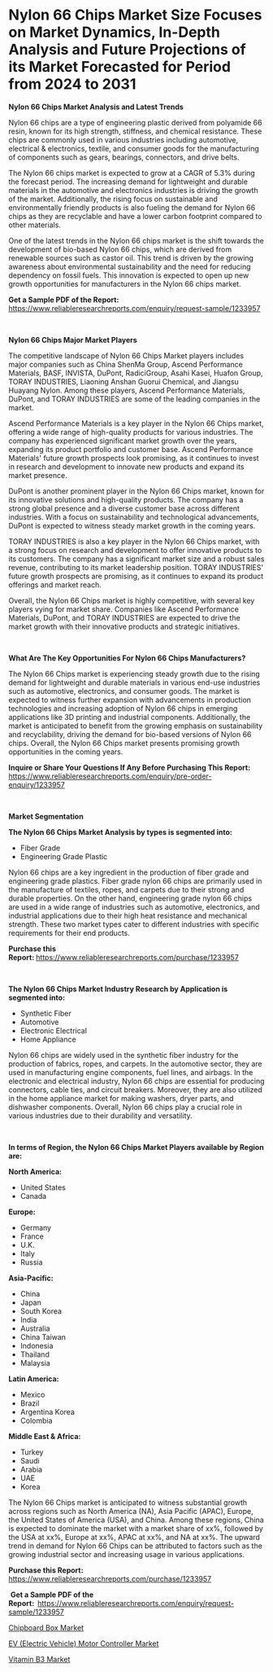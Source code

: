 <p><h1>Nylon 66 Chips Market Size Focuses on Market Dynamics, In-Depth Analysis and Future Projections of its Market Forecasted for Period from 2024 to 2031</h1></p><p><strong>Nylon 66 Chips Market Analysis and Latest Trends</strong></p>
<p><p>Nylon 66 chips are a type of engineering plastic derived from polyamide 66 resin, known for its high strength, stiffness, and chemical resistance. These chips are commonly used in various industries including automotive, electrical & electronics, textile, and consumer goods for the manufacturing of components such as gears, bearings, connectors, and drive belts.</p><p>The Nylon 66 chips market is expected to grow at a CAGR of 5.3% during the forecast period. The increasing demand for lightweight and durable materials in the automotive and electronics industries is driving the growth of the market. Additionally, the rising focus on sustainable and environmentally friendly products is also fueling the demand for Nylon 66 chips as they are recyclable and have a lower carbon footprint compared to other materials.</p><p>One of the latest trends in the Nylon 66 chips market is the shift towards the development of bio-based Nylon 66 chips, which are derived from renewable sources such as castor oil. This trend is driven by the growing awareness about environmental sustainability and the need for reducing dependency on fossil fuels. This innovation is expected to open up new growth opportunities for manufacturers in the Nylon 66 chips market.</p></p>
<p><strong>Get a Sample PDF of the Report:&nbsp;</strong> <a href="https://www.reliableresearchreports.com/enquiry/request-sample/1233957">https://www.reliableresearchreports.com/enquiry/request-sample/1233957</a></p>
<p>&nbsp;</p>
<p><strong>Nylon 66 Chips Major Market Players</strong></p>
<p><p>The competitive landscape of Nylon 66 Chips Market players includes major companies such as China ShenMa Group, Ascend Performance Materials, BASF, INVISTA, DuPont, RadiciGroup, Asahi Kasei, Huafon Group, TORAY INDUSTRIES, Liaoning Anshan Guorui Chemical, and Jiangsu Huayang Nylon. Among these players, Ascend Performance Materials, DuPont, and TORAY INDUSTRIES are some of the leading companies in the market.</p><p>Ascend Performance Materials is a key player in the Nylon 66 Chips market, offering a wide range of high-quality products for various industries. The company has experienced significant market growth over the years, expanding its product portfolio and customer base. Ascend Performance Materials' future growth prospects look promising, as it continues to invest in research and development to innovate new products and expand its market presence.</p><p>DuPont is another prominent player in the Nylon 66 Chips market, known for its innovative solutions and high-quality products. The company has a strong global presence and a diverse customer base across different industries. With a focus on sustainability and technological advancements, DuPont is expected to witness steady market growth in the coming years.</p><p>TORAY INDUSTRIES is also a key player in the Nylon 66 Chips market, with a strong focus on research and development to offer innovative products to its customers. The company has a significant market size and a robust sales revenue, contributing to its market leadership position. TORAY INDUSTRIES' future growth prospects are promising, as it continues to expand its product offerings and market reach.</p><p>Overall, the Nylon 66 Chips market is highly competitive, with several key players vying for market share. Companies like Ascend Performance Materials, DuPont, and TORAY INDUSTRIES are expected to drive the market growth with their innovative products and strategic initiatives.</p></p>
<p>&nbsp;</p>
<p><strong>What Are The Key Opportunities For Nylon 66 Chips Manufacturers?</strong></p>
<p><p>The Nylon 66 Chips market is experiencing steady growth due to the rising demand for lightweight and durable materials in various end-use industries such as automotive, electronics, and consumer goods. The market is expected to witness further expansion with advancements in production technologies and increasing adoption of Nylon 66 chips in emerging applications like 3D printing and industrial components. Additionally, the market is anticipated to benefit from the growing emphasis on sustainability and recyclability, driving the demand for bio-based versions of Nylon 66 chips. Overall, the Nylon 66 Chips market presents promising growth opportunities in the coming years.</p></p>
<p><strong>Inquire or Share Your Questions If Any Before Purchasing This Report:</strong> <a href="https://www.reliableresearchreports.com/enquiry/pre-order-enquiry/1233957">https://www.reliableresearchreports.com/enquiry/pre-order-enquiry/1233957</a></p>
<p>&nbsp;</p>
<p><strong>Market Segmentation</strong></p>
<p><strong>The Nylon 66 Chips Market Analysis by types is segmented into:</strong></p>
<p><ul><li>Fiber Grade</li><li>Engineering Grade Plastic</li></ul></p>
<p><p>Nylon 66 chips are a key ingredient in the production of fiber grade and engineering grade plastics. Fiber grade nylon 66 chips are primarily used in the manufacture of textiles, ropes, and carpets due to their strong and durable properties. On the other hand, engineering grade nylon 66 chips are used in a wide range of industries such as automotive, electronics, and industrial applications due to their high heat resistance and mechanical strength. These two market types cater to different industries with specific requirements for their end products.</p></p>
<p><strong>Purchase this Report:&nbsp;</strong><a href="https://www.reliableresearchreports.com/purchase/1233957">https://www.reliableresearchreports.com/purchase/1233957</a></p>
<p>&nbsp;</p>
<p><strong>The Nylon 66 Chips Market Industry Research by Application is segmented into:</strong></p>
<p><ul><li>Synthetic Fiber</li><li>Automotive</li><li>Electronic Electrical</li><li>Home Appliance</li></ul></p>
<p><p>Nylon 66 chips are widely used in the synthetic fiber industry for the production of fabrics, ropes, and carpets. In the automotive sector, they are used in manufacturing engine components, fuel lines, and airbags. In the electronic and electrical industry, Nylon 66 chips are essential for producing connectors, cable ties, and circuit breakers. Moreover, they are also utilized in the home appliance market for making washers, dryer parts, and dishwasher components. Overall, Nylon 66 chips play a crucial role in various industries due to their durability and versatility.</p></p>
<p>&nbsp;</p>
<p><strong>In terms of Region, the Nylon 66 Chips Market Players available by Region are:</strong></p>
<p>
    <p> <strong> North America: </strong>
        <ul>
            <li>United States</li>
            <li>Canada</li>
        </ul>
        </p> 
    <p> <strong> Europe: </strong>
        <ul>
            <li>Germany</li>
            <li>France</li>
            <li>U.K.</li>
            <li>Italy</li>
            <li>Russia</li>
        </ul>
        </p> 
    <p> <strong> Asia-Pacific: </strong>
        <ul>
            <li>China</li>
            <li>Japan</li>
            <li>South Korea</li>
            <li>India</li>
            <li>Australia</li>
            <li>China Taiwan</li>
            <li>Indonesia</li>
            <li>Thailand</li>
            <li>Malaysia</li>
        </ul>
        </p> 
    <p> <strong> Latin America: </strong>
        <ul>
            <li>Mexico</li>
            <li>Brazil</li>
            <li>Argentina Korea</li>
            <li>Colombia</li>
        </ul>
        </p> 
    <p> <strong> Middle East & Africa: </strong>
        <ul>
            <li>Turkey</li>
            <li>Saudi</li>
            <li>Arabia</li>
            <li>UAE</li>
            <li>Korea</li>
        </ul>
    </p>
    </p>
<p><p>The Nylon 66 Chips market is anticipated to witness substantial growth across regions such as North America (NA), Asia Pacific (APAC), Europe, the United States of America (USA), and China. Among these regions, China is expected to dominate the market with a market share of xx%, followed by the USA at xx%, Europe at xx%, APAC at xx%, and NA at xx%. The upward trend in demand for Nylon 66 Chips can be attributed to factors such as the growing industrial sector and increasing usage in various applications.</p></p>
<p><strong>Purchase this Report: </strong><a href="https://www.reliableresearchreports.com/purchase/1233957">https://www.reliableresearchreports.com/purchase/1233957</a></p>
<p>&nbsp;<strong>Get a Sample PDF of the Report:&nbsp;&nbsp;</strong><a href="https://www.reliableresearchreports.com/enquiry/request-sample/1233957">https://www.reliableresearchreports.com/enquiry/request-sample/1233957</a></p>
<p><strong></strong></p>
<p><p><a href="https://view.publitas.com/reportprime-1/decoding-the-chipboard-box-market-a-deep-dive-into-the-latest-market-trends-market-segmentation-and-competitive-analysis/">Chipboard Box Market</a></p><p><a href="https://view.publitas.com/reportprime-1/ev-electric-vehicle-motor-controller-market-provides-detailed-segmentation-of-this-market-based-on-type-application-and-region-and-forecast-for-the-period-from-2023-2030/">EV (Electric Vehicle) Motor Controller Market</a></p><p><a href="https://github.com/Sherrillcrooksxa8i18ucf2m/Market-Research-Report-List-1/blob/main/vitamin-b3-market.md">Vitamin B3 Market</a></p></p>